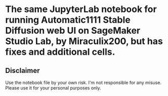 <h1>The same JupyterLab notebook for running Automatic1111 Stable Diffusion web UI on SageMaker Studio Lab, by Miraculix200, but has fixes and additional cells.</h1>

<h2>Disclaimer</h2>
Use the notebook file by your own risk. I'm not responsible for any misuse.
Please use it for your personal purposes only.
